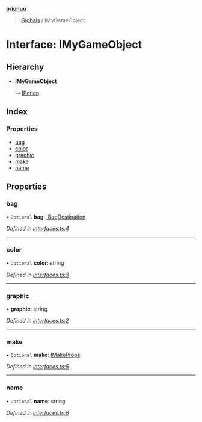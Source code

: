 **[orionuo](../README.md)**

> [Globals](../globals.md) / IMyGameObject

# Interface: IMyGameObject

## Hierarchy

* **IMyGameObject**

  ↳ [IPotion](ipotion.md)

## Index

### Properties

* [bag](imygameobject.md#bag)
* [color](imygameobject.md#color)
* [graphic](imygameobject.md#graphic)
* [make](imygameobject.md#make)
* [name](imygameobject.md#name)

## Properties

### bag

• `Optional` **bag**: [IBagDestination](ibagdestination.md)

*Defined in [interfaces.ts:4](https://github.com/msviha/orionuo/blob/94d05d0/src/interfaces.ts#L4)*

___

### color

• `Optional` **color**: string

*Defined in [interfaces.ts:3](https://github.com/msviha/orionuo/blob/94d05d0/src/interfaces.ts#L3)*

___

### graphic

•  **graphic**: string

*Defined in [interfaces.ts:2](https://github.com/msviha/orionuo/blob/94d05d0/src/interfaces.ts#L2)*

___

### make

• `Optional` **make**: [IMakeProps](imakeprops.md)

*Defined in [interfaces.ts:5](https://github.com/msviha/orionuo/blob/94d05d0/src/interfaces.ts#L5)*

___

### name

• `Optional` **name**: string

*Defined in [interfaces.ts:6](https://github.com/msviha/orionuo/blob/94d05d0/src/interfaces.ts#L6)*
